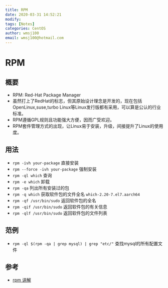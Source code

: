 ```yaml
---
title: RPM
date: 2020-03-31 14:52:21
modify: 
tags: [Notes]
categories: CentOS
author: wmsj100
email: wmsj100@hotmail.com
---
```


# RPM

## 概要

- RPM: Red-Hat Package Manager
- 虽然打上了RedHat的标志，但其原始设计理念是开发的，现在包括OpenLinux,suse,turbo Linux等Linux发行版都有采用，可以算是公认的行业标准。
- RPM遵循GPL规则且功能强大方便，因而广受欢迎。
- RPM套件管理方式的出现，让Linux易于安装，升级，间接提升了Linux的使用度。

## 用法

- `rpm -ivh your-package` 直接安装
- `rpm --force -ivh your-package` 强制安装
- `rpm -ql which` 查询
- `rpm -e which` 卸载
- `rpm -qa` 列出所有安装过的包
- `rpm -q which` 获取软件包的文件全名 `which-2.20-7.el7.aarch64`
- `rpm -qf /usr/bin/sudo` 返回软件包的全名
- `rpm -qif /usr/bin/sudo` 返回软件包的有关信息
- `rpm -qlf /usr/bin/sudo` 返回软件包的文件列表

## 范例

- `rpm -ql $(rpm -qa | grep mysql) | grep "etc/"` 查找mysql的所有配置文件

## 参考

- [rpm 讲解](https://www.cnblogs.com/ftl1012/p/rpm.html)
